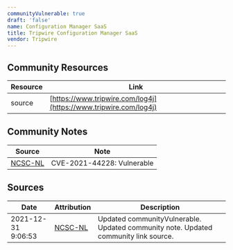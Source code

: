 ```yaml
---
communityVulnerable: true
draft: 'false'
name: Configuration Manager SaaS
title: Tripwire Configuration Manager SaaS
vendor: Tripwire
---
```



## Community Resources
| Resource | Link |
| --- | --- |
| source | [https://www.tripwire.com/log4j](https://www.tripwire.com/log4j) |

## Community Notes
| Source | Note |
| --- | --- |
| [NCSC-NL](https://github.com/NCSC-NL/log4shell/blob/main/software/README.md) | CVE-2021-44228: Vulnerable </ul> |

## Sources
| Date | Attribution | Description |
| --- | --- | --- |
| 2021-12-31 9:06:53 | [NCSC-NL](https://github.com/NCSC-NL/log4shell/blob/main/software/README.md) | Updated communityVulnerable. Updated community note. Updated community link source.  |
